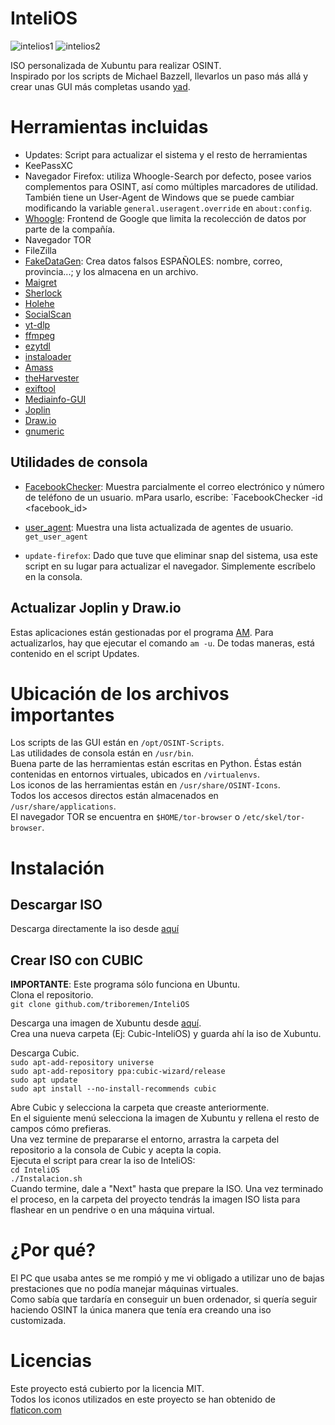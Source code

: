 # InteliOS
![intelios1](https://github.com/triboremen/InteliOS/assets/145564766/c13867ed-6e3c-41e4-a37b-8824482142ea)
![intelios2](https://github.com/triboremen/InteliOS/assets/145564766/a8289ae3-10bb-4cfd-a239-73eedba74c28)

ISO personalizada de Xubuntu para realizar OSINT. <br />
Inspirado por los scripts de Michael Bazzell, llevarlos un paso más allá y crear unas GUI más completas usando [yad](https://github.com/v1cont/yad).

# Herramientas incluidas
- Updates: Script para actualizar el sistema y el resto de herramientas
- KeePassXC
- Navegador Firefox: utiliza Whoogle-Search por defecto, posee varios complementos para OSINT, así como múltiples marcadores de utilidad. También tiene un User-Agent de Windows que se puede cambiar modificando la variable `general.useragent.override` en `about:config`.
- [Whoogle](https://github.com/benbusby/whoogle-search): Frontend de Google que limita la recolección de datos por parte de la compañía.
- Navegador TOR
- FileZilla
- [FakeDataGen](https://github.com/JoelGMSec/FakeDataGen): Crea datos falsos ESPAÑOLES: nombre, correo, provincia...; y los almacena en un archivo.
- [Maigret](https://github.com/soxoj/maigret)
- [Sherlock](https://github.com/sherlock-project/sherlock)
- [Holehe](https://github.com/megadose/holehe)
- [SocialScan](https://github.com/iojw/socialscan)
- [yt-dlp](https://github.com/yt-dlp/yt-dlp)
- [ffmpeg](https://github.com/FFmpeg/FFmpeg)
- [ezytdl](https://github.com/sylviiu/ezytdl)
- [instaloader](https://github.com/instaloader/instaloader)
- [Amass](https://github.com/owasp-amass/amass)
- [theHarvester](https://github.com/laramies/theHarvester)
- [exiftool](https://github.com/exiftool/exiftool)
- [Mediainfo-GUI](https://mediaarea.net/en/MediaInfo)
- [Joplin](https://github.com/jgraph/drawio-desktop)
- [Draw.io]()
- [gnumeric](https://github.com/GNOME/gnumeric)

## Utilidades de consola
- [FacebookChecker](https://github.com/yasserjanah/FacebookChecker): Muestra parcialmente el correo electrónico y número de teléfono de un usuario. mPara usarlo, escribe: `FacebookChecker -id <facebook_id>

- [user_agent](https://github.com/TechfaneTechnologies/user_agent): Muestra una lista actualizada de agentes de usuario. `get_user_agent`

- `update-firefox`: Dado que tuve que eliminar snap del sistema, usa este script en su lugar para actualizar el navegador. Simplemente escríbelo en la consola.

## Actualizar Joplin y Draw.io
Estas aplicaciones están gestionadas por el programa [AM](https://github.com/ivan-hc/AM-Application-Manager). Para actualizarlos, hay que ejecutar el comando `am -u`. De todas maneras, está contenido en el script Updates.

# Ubicación de los archivos importantes
Los scripts de las GUI están en `/opt/OSINT-Scripts`. <br />
Las utilidades de consola están en `/usr/bin`. <br />
Buena parte de las herramientas están escritas en Python. Éstas están contenidas en entornos virtuales, ubicados en `/virtualenvs`. <br />
Los iconos de las herramientas están en `/usr/share/OSINT-Icons`. <br />
Todos los accesos directos están almacenados en `/usr/share/applications`. <br />
El navegador TOR se encuentra en `$HOME/tor-browser` o `/etc/skel/tor-browser`. <br />

# Instalación
## Descargar ISO
Descarga directamente la iso desde [aquí](https://mega.nz/file/F3E0iZqZ#bH5Q7X5Gz6whfarmXTl07yG7tOsd392HPrlj0jzpOtI) <br />
## Crear ISO con CUBIC
**IMPORTANTE**: Este programa sólo funciona en Ubuntu. <br />
Clona el repositorio. <br />
`git clone github.com/triboremen/InteliOS`

Descarga una imagen de Xubuntu desde [aquí](https://xubuntu.org/download/). <br />
Crea una nueva carpeta (Ej: Cubic-InteliOS) y guarda ahí la iso de Xubuntu. <br />

Descarga Cubic. <br />
`sudo apt-add-repository universe` <br />
`sudo apt-add-repository ppa:cubic-wizard/release` <br />
`sudo apt update` <br />
`sudo apt install --no-install-recommends cubic` <br />

Abre Cubic y selecciona la carpeta que creaste anteriormente. <br />
En el siguiente menú selecciona la imagen de Xubuntu y rellena el resto de campos cómo prefieras. <br />
Una vez termine de prepararse el entorno, arrastra la carpeta del repositorio a la consola de Cubic y acepta la copia. <br />
Ejecuta el script para crear la iso de InteliOS: <br />
`cd InteliOS` <br />
`./Instalacion.sh` <br />
Cuando termine, dale a "Next" hasta que prepare la ISO. Una vez terminado el proceso, en la carpeta del proyecto tendrás la imagen ISO lista para flashear en un pendrive o en una máquina virtual.<br />

# ¿Por qué?
El PC que usaba antes se me rompió y me vi obligado a utilizar uno de bajas prestaciones que no podía manejar máquinas virtuales. <br />
Como sabía que tardaría en conseguir un buen ordenador, si quería seguir haciendo OSINT la única manera que tenía era creando una iso customizada. <br />

# Licencias
Este proyecto está cubierto por la licencia MIT. <br />
Todos los iconos utilizados en este proyecto se han obtenido de [flaticon.com](flaticon.com)
